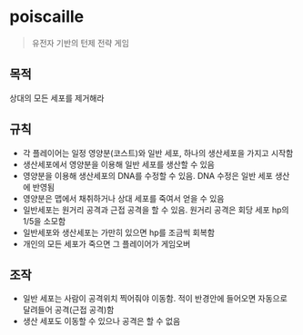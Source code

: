 # poiscaille

> 유전자 기반의 턴제 전략 게임

## 목적

상대의 모든 세포를 제거해라

## 규칙

- 각 플레이어는 일정 영양분(코스트)와 일반 세포, 하나의 생산세포을 가지고 시작함
- 생산세포에서 영양분을 이용해 일반 세포를 생산할 수 있음
- 영양분을 이용해 생산세포의 DNA를 수정할 수 있음. DNA 수정은 일반 세포 생산에 반영됨
- 영양분은 맵에서 채취하거나 상대 세포를 죽여서 얻을 수 있음
- 일반세포는 원거리 공격과 근접 공격을 할 수 있음. 원거리 공격은 회당 세포 hp의 1/5을 소모함
- 일반세포와 생산세포는 가만히 있으면 hp를 조금씩 회복함
- 개인의 모든 세포가 죽으면 그 플레이어가 게임오버

## 조작

- 일반 세포는 사람이 공격위치 찍어줘야 이동함. 적이 반경안에 들어오면 자동으로 달려들어 공격(근접 공격)함
- 생산 세포도 이동할 수 있으나 공격은 할 수 없음
